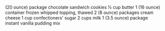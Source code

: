 (20 ounce) package chocolate sandwich cookies
½ cup butter
1 (16 ounce) container frozen whipped topping, thawed
2 (8 ounce) packages cream cheese
1 cup confectioners' sugar
2 cups milk
1 (3.5 ounce) package instant vanilla pudding mix